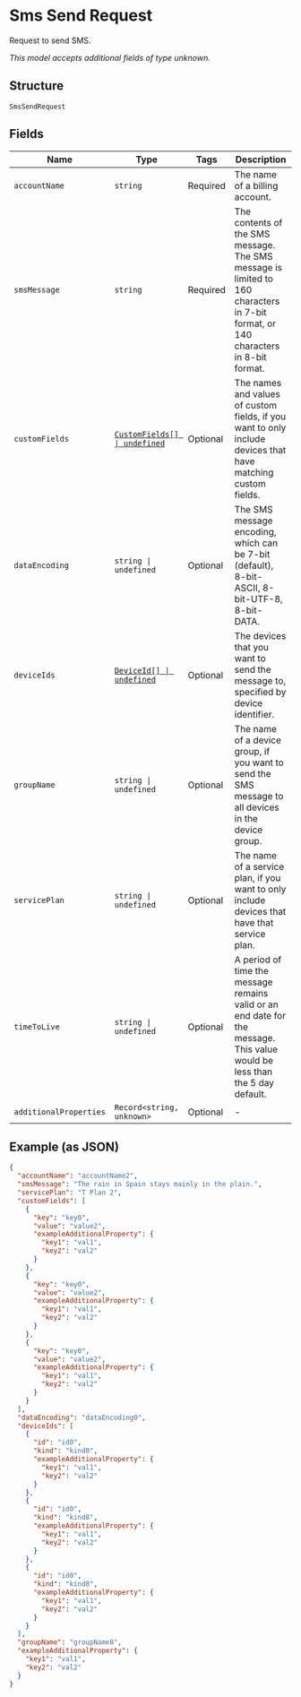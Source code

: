 
# Sms Send Request

Request to send SMS.

*This model accepts additional fields of type unknown.*

## Structure

`SmsSendRequest`

## Fields

| Name | Type | Tags | Description |
|  --- | --- | --- | --- |
| `accountName` | `string` | Required | The name of a billing account. |
| `smsMessage` | `string` | Required | The contents of the SMS message. The SMS message is limited to 160 characters in 7-bit format, or 140 characters in 8-bit format. |
| `customFields` | [`CustomFields[] \| undefined`](../../doc/models/custom-fields.md) | Optional | The names and values of custom fields, if you want to only include devices that have matching custom fields. |
| `dataEncoding` | `string \| undefined` | Optional | The SMS message encoding, which can be 7-bit (default), 8-bit-ASCII, 8-bit-UTF-8, 8-bit-DATA. |
| `deviceIds` | [`DeviceId[] \| undefined`](../../doc/models/device-id.md) | Optional | The devices that you want to send the message to, specified by device identifier. |
| `groupName` | `string \| undefined` | Optional | The name of a device group, if you want to send the SMS message to all devices in the device group. |
| `servicePlan` | `string \| undefined` | Optional | The name of a service plan, if you want to only include devices that have that service plan. |
| `timeToLive` | `string \| undefined` | Optional | A period of time the message remains valid or an end date for the message. This value would be less than the 5 day default. |
| `additionalProperties` | `Record<string, unknown>` | Optional | - |

## Example (as JSON)

```json
{
  "accountName": "accountName2",
  "smsMessage": "The rain in Spain stays mainly in the plain.",
  "servicePlan": "T Plan 2",
  "customFields": [
    {
      "key": "key0",
      "value": "value2",
      "exampleAdditionalProperty": {
        "key1": "val1",
        "key2": "val2"
      }
    },
    {
      "key": "key0",
      "value": "value2",
      "exampleAdditionalProperty": {
        "key1": "val1",
        "key2": "val2"
      }
    },
    {
      "key": "key0",
      "value": "value2",
      "exampleAdditionalProperty": {
        "key1": "val1",
        "key2": "val2"
      }
    }
  ],
  "dataEncoding": "dataEncoding0",
  "deviceIds": [
    {
      "id": "id0",
      "kind": "kind8",
      "exampleAdditionalProperty": {
        "key1": "val1",
        "key2": "val2"
      }
    },
    {
      "id": "id0",
      "kind": "kind8",
      "exampleAdditionalProperty": {
        "key1": "val1",
        "key2": "val2"
      }
    },
    {
      "id": "id0",
      "kind": "kind8",
      "exampleAdditionalProperty": {
        "key1": "val1",
        "key2": "val2"
      }
    }
  ],
  "groupName": "groupName8",
  "exampleAdditionalProperty": {
    "key1": "val1",
    "key2": "val2"
  }
}
```

